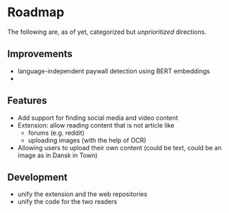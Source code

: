 # Roadmap

The following are, as of yet, categorized but *unprioritized* directions. 

## Improvements
- language-independent paywall detection using BERT embeddings
- 


## Features
- Add support for finding social media and video content
- Extension: allow reading content that is not article like
	- forums (e.g. reddit)
	- uploading images (with the help of OCR)
- Allowing users to upload their own content (could be text, could be an image as in Dansk in Town)

## Development 
- unify the extension and the web repositories
- unify the code for the two readers


